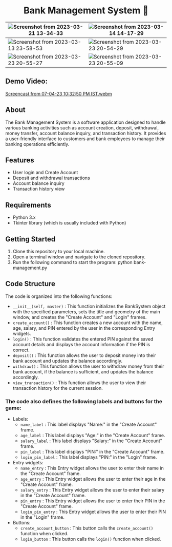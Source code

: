 <h1 align="center"> Bank Management System 🏦 </h1>


| ![Screenshot from 2023-03-21 13-34-33](https://user-images.githubusercontent.com/77020164/227250461-fdabfefc-1ab7-4b0e-97bb-e798fd3bfd64.png) | ![Screenshot from 2023-03-14 14-17-29](https://user-images.githubusercontent.com/77020164/225007866-fae033ba-1696-4d02-9015-8d700f87faa0.png) 
|-|-|
| ![Screenshot from 2023-03-13 23-58-53](https://user-images.githubusercontent.com/77020164/225008278-2c693b5d-3236-476c-903a-15a244e18a32.png) | ![Screenshot from 2023-03-23 20-54-29](https://user-images.githubusercontent.com/77020164/227252416-e2525b05-44db-40d1-975d-efc2de0ae2af.png)|
| ![Screenshot from 2023-03-23 20-55-27](https://user-images.githubusercontent.com/77020164/227252530-caa81399-610f-4034-8ff6-e70911d055bc.png) | ![Screenshot from 2023-03-23 20-55-09](https://user-images.githubusercontent.com/77020164/227252707-215ccd74-30d2-4641-967a-4e5c6a3633d6.png)



## Demo Video:

[Screencast from 07-04-23 10:32:50 PM IST.webm](https://user-images.githubusercontent.com/77020164/230648449-6332a8a2-22ce-4525-874a-85d6bce9bf79.webm)


## About
The Bank Management System is a software application designed to handle various banking activities such as account creation, deposit, withdrawal, money transfer, account balance inquiry, and transaction history. It provides a user-friendly interface to customers and bank employees to manage their banking operations efficiently.



## Features
* User login and Create Account
* Deposit and withdrawal transactions
* Account balance inquiry
* Transaction history view


## Requirements
* Python 3.x
* Tkinter library (which is usually included with Python)


## Getting Started
1. Clone this repository to your local machine.
2. Open a terminal window and navigate to the cloned repository.
3. Run the following command to start the program: python bank-management.py

## Code Structure

The code is organized into the following functions:

- `__init__(self, master)` : This function initializes the BankSystem object with the specified parameters, sets the title and geometry of the main window, and creates the "Create Account" and "Login" frames.
- `create_account()` : This function creates a new account with the name, age, salary, and PIN entered by the user in the corresponding Entry widgets.
- `login()` : This function validates the entered PIN against the saved account details and displays the account information if the PIN is correct.
- `deposit()` : This function allows the user to deposit money into their bank account and updates the balance accordingly.
- `withdraw()` : This function allows the user to withdraw money from their bank account, if the balance is sufficient, and updates the balance accordingly.
- `view_transaction()` : This function allows the user to view their transaction history for the current session.

### The code also defines the following labels and buttons for the game:

- Labels:
    - `name_label` : This label displays "Name:" in the "Create Account" frame.
    - `age_label` : This label displays "Age:" in the "Create Account" frame.
    - `salary_label` : This label displays "Salary:" in the "Create Account" frame.
    - `pin_label` : This label displays "PIN:" in the "Create Account" frame.
    - `login_pin_label` : This label displays "PIN:" in the "Login" frame.
- Entry widgets:
    - `name_entry` : This Entry widget allows the user to enter their name in the "Create Account" frame.
    - `age_entry` : This Entry widget allows the user to enter their age in the "Create Account" frame.
    - `salary_entry` : This Entry widget allows the user to enter their salary in the "Create Account" frame.
    - `pin_entry` : This Entry widget allows the user to enter their PIN in the "Create Account" frame.
    - `login_pin_entry` : This Entry widget allows the user to enter their PIN in the "Login" frame.
- Buttons:
    - `create_account_button` : This button calls the `create_account()` function when clicked.
    - `login_button` : This button calls the `login()` function when clicked.



<div align="center">
  

  
</div>

